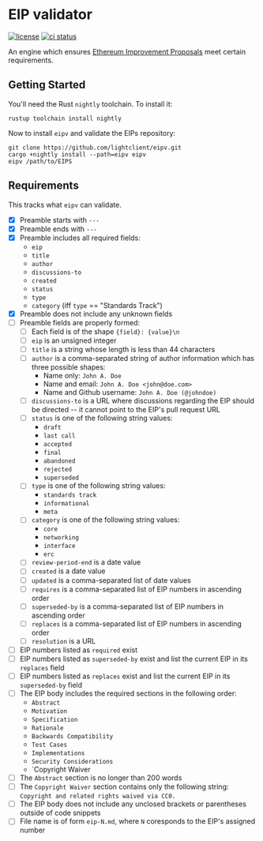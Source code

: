 # EIP validator

[![license](https://img.shields.io/badge/license-MIT%2FApache--2.0-blue)](https://github.com/lightclient/eipv)
[![ci status](https://github.com/lightclient/eipv/workflows/ci/badge.svg)](https://github.com/lightclient/eipv/actions)

An engine which ensures [Ethereum Improvement
Proposals](https://eips.ethereum.org) meet certain requirements.

## Getting Started

You'll need the Rust `nightly` toolchain. To install it:
```
rustup toolchain install nightly
```

Now to install `eipv` and validate the EIPs repository:

```
git clone https://github.com/lightclient/eipv.git
cargo +nightly install --path=eipv eipv
eipv /path/to/EIPS
```

## Requirements

This tracks what `eipv` can validate.

- [x] Preamble starts with `---`
- [x] Preamble ends with `---`
- [x] Preamble includes all required fields:
    - `eip`
    - `title`
    - `author`
    - `discussions-to`
    - `created`
    - `status`
    - `type`
    - `category` (iff `type` == "Standards Track")
- [x] Preamble does not include any unknown fields
- [ ] Preamble fields are properly formed:
    - [ ] Each field is of the shape `{field}: {value}\n`
    - [ ] `eip` is an unsigned integer
    - [ ] `title` is a string whose length is less than 44 characters
    - [ ] `author` is a comma-separated string of author information which has
      three possible shapes:
        - Name only: `John A. Doe`
        - Name and email: `John A. Doe <john@doe.com>`
        - Name and Github username: `John A. Doe (@johndoe)`
    - [ ] `discussions-to` is a URL where discussions regarding the EIP should be
      directed -- it cannot point to the EIP's pull request URL
    - [ ] `status` is one of the following string values:
        - `draft`
        - `last call`
        - `accepted`
        - `final`
        - `abandoned`
        - `rejected`
        - `superseded`
    - [ ] `type` is one of the following string values:
        - `standards track`
        - `informational`
        - `meta`
    - [ ] `category` is one of the following string values:
        - `core`
        - `networking`
        - `interface`
        - `erc`
    - [ ] `review-period-end` is a date value 
    - [ ] `created` is a date value 
    - [ ] `updated` is a comma-separated list of date values
    - [ ] `requires` is a comma-separated list of EIP numbers in ascending order
    - [ ] `superseded-by` is a comma-separated list of EIP numbers in ascending order
    - [ ] `replaces` is a comma-separated list of EIP numbers in ascending order
    - [ ] `resolution` is a URL
- [ ] EIP numbers listed as `required` exist
- [ ] EIP numbers listed as `superseded-by` exist and list the current EIP in
  its `replaces` field
- [ ] EIP numbers listed as `replaces` exist and list the current EIP in its
  `superseded-by` field
- [ ] The EIP body includes the required sections in the following order:
    - `Abstract`
    - `Motivation`
    - `Specification`
    - `Rationale`
    - `Backwards Compatibility`
    - `Test Cases`
    - `Implementations`
    - `Security Considerations`
    - `Copyright Waiver
- [ ] The `Abstract` section is no longer than 200 words
- [ ] The `Copyright Waiver` section contains only the following string:
  `Copyright and related rights waived via CC0.`
- [ ] The EIP body does not include any unclosed brackets or parentheses
  outside of code snippets
- [ ] File name is of form `eip-N.md`, where `N` coresponds to the EIP's assigned number

